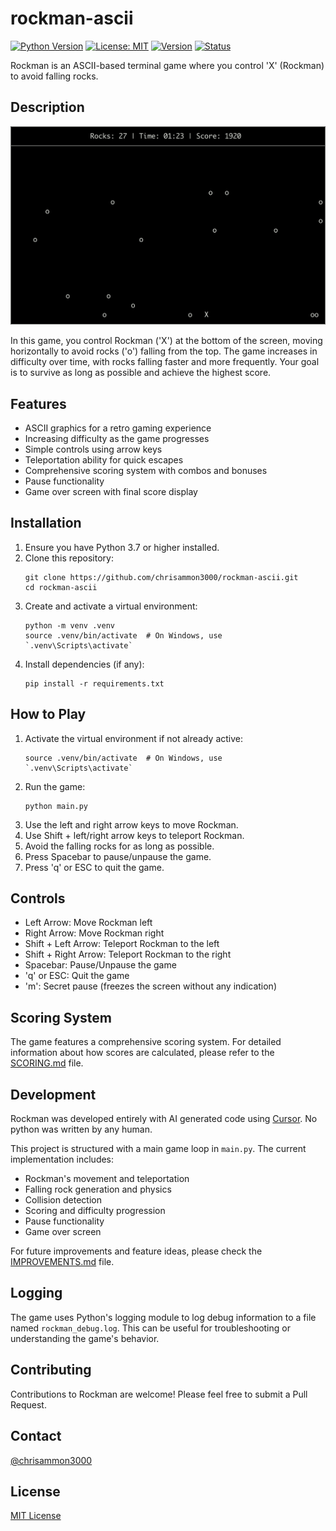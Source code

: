 # rockman-ascii

[![Python Version](https://img.shields.io/badge/python-3.7%2B-blue.svg)](https://www.python.org/downloads/) [![License: MIT](https://img.shields.io/badge/License-MIT-green.svg)](https://opensource.org/licenses/MIT) [![Version](https://img.shields.io/badge/version-1.0.0-orange.svg)](https://github.com/chrisammon3000/rockman-ascii/releases) [![Status](https://img.shields.io/badge/status-active-brightgreen.svg)](https://github.com/chrisammon3000/rockman-ascii)

Rockman is an ASCII-based terminal game where you control 'X' (Rockman) to avoid falling rocks.

## Description

![screenshot](./img/rockman.png)

In this game, you control Rockman ('X') at the bottom of the screen, moving horizontally to avoid rocks ('o') falling from the top. The game increases in difficulty over time, with rocks falling faster and more frequently. Your goal is to survive as long as possible and achieve the highest score.

## Features

- ASCII graphics for a retro gaming experience
- Increasing difficulty as the game progresses
- Simple controls using arrow keys
- Teleportation ability for quick escapes
- Comprehensive scoring system with combos and bonuses
- Pause functionality
- Game over screen with final score display

## Installation

1. Ensure you have Python 3.7 or higher installed.
2. Clone this repository:
   ```
   git clone https://github.com/chrisammon3000/rockman-ascii.git
   cd rockman-ascii
   ```
3. Create and activate a virtual environment:
   ```
   python -m venv .venv
   source .venv/bin/activate  # On Windows, use `.venv\Scripts\activate`
   ```
4. Install dependencies (if any):
   ```
   pip install -r requirements.txt
   ```

## How to Play

1. Activate the virtual environment if not already active:
   ```
   source .venv/bin/activate  # On Windows, use `.venv\Scripts\activate`
   ```
2. Run the game:
   ```
   python main.py
   ```
3. Use the left and right arrow keys to move Rockman.
4. Use Shift + left/right arrow keys to teleport Rockman.
5. Avoid the falling rocks for as long as possible.
6. Press Spacebar to pause/unpause the game.
7. Press 'q' or ESC to quit the game.

## Controls

- Left Arrow: Move Rockman left
- Right Arrow: Move Rockman right
- Shift + Left Arrow: Teleport Rockman to the left
- Shift + Right Arrow: Teleport Rockman to the right
- Spacebar: Pause/Unpause the game
- 'q' or ESC: Quit the game
- 'm': Secret pause (freezes the screen without any indication)

## Scoring System

The game features a comprehensive scoring system. For detailed information about how scores are calculated, please refer to the [SCORING.md](SCORING.md) file.

## Development
Rockman was developed entirely with AI generated code using [Cursor](https://www.cursor.com/). No python was written by any human.

This project is structured with a main game loop in `main.py`. The current implementation includes:

- Rockman's movement and teleportation
- Falling rock generation and physics
- Collision detection
- Scoring and difficulty progression
- Pause functionality
- Game over screen

For future improvements and feature ideas, please check the [IMPROVEMENTS.md](IMPROVEMENTS.md) file.

## Logging

The game uses Python's logging module to log debug information to a file named `rockman_debug.log`. This can be useful for troubleshooting or understanding the game's behavior.

## Contributing

Contributions to Rockman are welcome! Please feel free to submit a Pull Request.

## Contact
[@chrisammon3000](https://github.com/chrisammon3000)

## License

[MIT License](LICENSE)